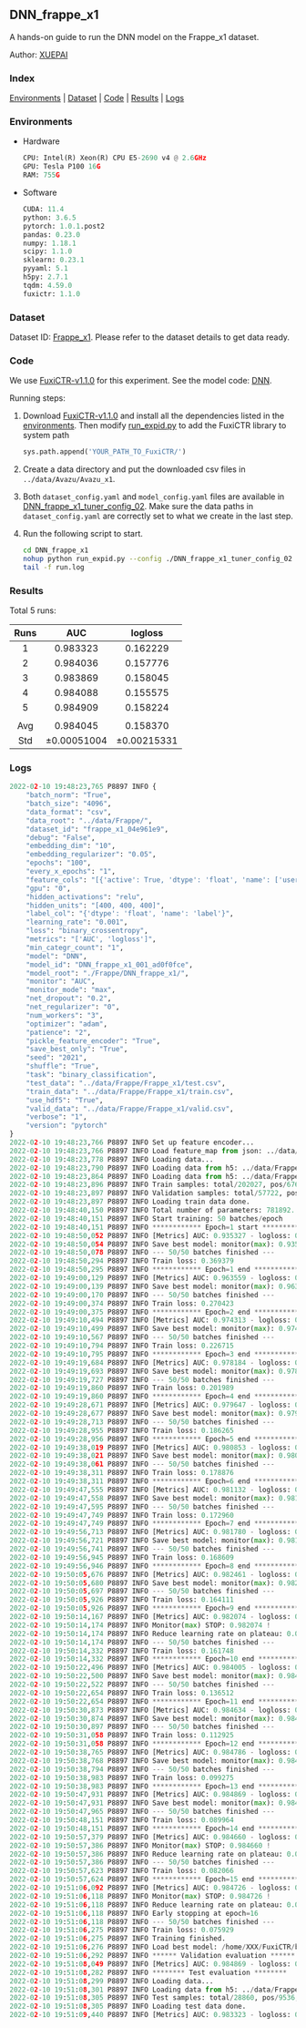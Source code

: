 ## DNN_frappe_x1

A hands-on guide to run the DNN model on the Frappe_x1 dataset.

Author: [XUEPAI](https://github.com/xue-pai)

### Index
[Environments](#Environments) | [Dataset](#Dataset) | [Code](#Code) | [Results](#Results) | [Logs](#Logs)

### Environments
+ Hardware

  ```python
  CPU: Intel(R) Xeon(R) CPU E5-2690 v4 @ 2.6GHz
  GPU: Tesla P100 16G
  RAM: 755G

  ```

+ Software

  ```python
  CUDA: 11.4
  python: 3.6.5
  pytorch: 1.0.1.post2
  pandas: 0.23.0
  numpy: 1.18.1
  scipy: 1.1.0
  sklearn: 0.23.1
  pyyaml: 5.1
  h5py: 2.7.1
  tqdm: 4.59.0
  fuxictr: 1.1.0
  ```

### Dataset
Dataset ID: [Frappe_x1](https://github.com/openbenchmark/BARS/blob/master/ctr_prediction/datasets/Frappe/README.md#Frappe_x1). Please refer to the dataset details to get data ready.

### Code

We use [FuxiCTR-v1.1.0](https://github.com/xue-pai/FuxiCTR/tree/v1.1.0) for this experiment. See the model code: [DNN](https://github.com/xue-pai/FuxiCTR/blob/v1.1.0/fuxictr/pytorch/models/DNN.py).

Running steps:

1. Download [FuxiCTR-v1.1.0](https://github.com/xue-pai/FuxiCTR/archive/refs/tags/v1.1.0.zip) and install all the dependencies listed in the [environments](#environments). Then modify [run_expid.py](./run_expid.py#L5) to add the FuxiCTR library to system path
    
    ```python
    sys.path.append('YOUR_PATH_TO_FuxiCTR/')
    ```

2. Create a data directory and put the downloaded csv files in `../data/Avazu/Avazu_x1`.

3. Both `dataset_config.yaml` and `model_config.yaml` files are available in [DNN_frappe_x1_tuner_config_02](./DNN_frappe_x1_tuner_config_02). Make sure the data paths in `dataset_config.yaml` are correctly set to what we create in the last step.

4. Run the following script to start.

    ```bash
    cd DNN_frappe_x1
    nohup python run_expid.py --config ./DNN_frappe_x1_tuner_config_02 --expid DNN_frappe_x1_001_ad0f0fce --gpu 0 > run.log &
    tail -f run.log
    ```

### Results

Total 5 runs:

| Runs | AUC | logloss  |
|:--------------------:|:--------------------:|:--------------------:|
| 1 | 0.983323 | 0.162229  |
| 2 | 0.984036 | 0.157776  |
| 3 | 0.983869 | 0.158045  |
| 4 | 0.984088 | 0.155575  |
| 5 | 0.984909 | 0.158224  |
| | | | 
| Avg | 0.984045 | 0.158370 |
| Std | &#177;0.00051004 | &#177;0.00215331 |


### Logs
```python
2022-02-10 19:48:23,765 P8897 INFO {
    "batch_norm": "True",
    "batch_size": "4096",
    "data_format": "csv",
    "data_root": "../data/Frappe/",
    "dataset_id": "frappe_x1_04e961e9",
    "debug": "False",
    "embedding_dim": "10",
    "embedding_regularizer": "0.05",
    "epochs": "100",
    "every_x_epochs": "1",
    "feature_cols": "[{'active': True, 'dtype': 'float', 'name': ['user', 'item', 'daytime', 'weekday', 'isweekend', 'homework', 'cost', 'weather', 'country', 'city'], 'type': 'categorical'}]",
    "gpu": "0",
    "hidden_activations": "relu",
    "hidden_units": "[400, 400, 400]",
    "label_col": "{'dtype': 'float', 'name': 'label'}",
    "learning_rate": "0.001",
    "loss": "binary_crossentropy",
    "metrics": "['AUC', 'logloss']",
    "min_categr_count": "1",
    "model": "DNN",
    "model_id": "DNN_frappe_x1_001_ad0f0fce",
    "model_root": "./Frappe/DNN_frappe_x1/",
    "monitor": "AUC",
    "monitor_mode": "max",
    "net_dropout": "0.2",
    "net_regularizer": "0",
    "num_workers": "3",
    "optimizer": "adam",
    "patience": "2",
    "pickle_feature_encoder": "True",
    "save_best_only": "True",
    "seed": "2021",
    "shuffle": "True",
    "task": "binary_classification",
    "test_data": "../data/Frappe/Frappe_x1/test.csv",
    "train_data": "../data/Frappe/Frappe_x1/train.csv",
    "use_hdf5": "True",
    "valid_data": "../data/Frappe/Frappe_x1/valid.csv",
    "verbose": "1",
    "version": "pytorch"
}
2022-02-10 19:48:23,766 P8897 INFO Set up feature encoder...
2022-02-10 19:48:23,766 P8897 INFO Load feature_map from json: ../data/Frappe/frappe_x1_04e961e9/feature_map.json
2022-02-10 19:48:23,778 P8897 INFO Loading data...
2022-02-10 19:48:23,790 P8897 INFO Loading data from h5: ../data/Frappe/frappe_x1_04e961e9/train.h5
2022-02-10 19:48:23,864 P8897 INFO Loading data from h5: ../data/Frappe/frappe_x1_04e961e9/valid.h5
2022-02-10 19:48:23,896 P8897 INFO Train samples: total/202027, pos/67604, neg/134423, ratio/33.46%, blocks/1
2022-02-10 19:48:23,897 P8897 INFO Validation samples: total/57722, pos/19063, neg/38659, ratio/33.03%, blocks/1
2022-02-10 19:48:23,897 P8897 INFO Loading train data done.
2022-02-10 19:48:40,150 P8897 INFO Total number of parameters: 781892.
2022-02-10 19:48:40,151 P8897 INFO Start training: 50 batches/epoch
2022-02-10 19:48:40,151 P8897 INFO ************ Epoch=1 start ************
2022-02-10 19:48:50,052 P8897 INFO [Metrics] AUC: 0.935327 - logloss: 0.653639
2022-02-10 19:48:50,054 P8897 INFO Save best model: monitor(max): 0.935327
2022-02-10 19:48:50,078 P8897 INFO --- 50/50 batches finished ---
2022-02-10 19:48:50,294 P8897 INFO Train loss: 0.369379
2022-02-10 19:48:50,295 P8897 INFO ************ Epoch=1 end ************
2022-02-10 19:49:00,129 P8897 INFO [Metrics] AUC: 0.963559 - logloss: 0.235181
2022-02-10 19:49:00,139 P8897 INFO Save best model: monitor(max): 0.963559
2022-02-10 19:49:00,170 P8897 INFO --- 50/50 batches finished ---
2022-02-10 19:49:00,374 P8897 INFO Train loss: 0.270423
2022-02-10 19:49:00,375 P8897 INFO ************ Epoch=2 end ************
2022-02-10 19:49:10,494 P8897 INFO [Metrics] AUC: 0.974313 - logloss: 0.184344
2022-02-10 19:49:10,499 P8897 INFO Save best model: monitor(max): 0.974313
2022-02-10 19:49:10,567 P8897 INFO --- 50/50 batches finished ---
2022-02-10 19:49:10,794 P8897 INFO Train loss: 0.226715
2022-02-10 19:49:10,795 P8897 INFO ************ Epoch=3 end ************
2022-02-10 19:49:19,684 P8897 INFO [Metrics] AUC: 0.978184 - logloss: 0.171036
2022-02-10 19:49:19,693 P8897 INFO Save best model: monitor(max): 0.978184
2022-02-10 19:49:19,727 P8897 INFO --- 50/50 batches finished ---
2022-02-10 19:49:19,860 P8897 INFO Train loss: 0.201989
2022-02-10 19:49:19,860 P8897 INFO ************ Epoch=4 end ************
2022-02-10 19:49:28,671 P8897 INFO [Metrics] AUC: 0.979647 - logloss: 0.165831
2022-02-10 19:49:28,677 P8897 INFO Save best model: monitor(max): 0.979647
2022-02-10 19:49:28,713 P8897 INFO --- 50/50 batches finished ---
2022-02-10 19:49:28,955 P8897 INFO Train loss: 0.186265
2022-02-10 19:49:28,956 P8897 INFO ************ Epoch=5 end ************
2022-02-10 19:49:38,019 P8897 INFO [Metrics] AUC: 0.980853 - logloss: 0.160699
2022-02-10 19:49:38,021 P8897 INFO Save best model: monitor(max): 0.980853
2022-02-10 19:49:38,061 P8897 INFO --- 50/50 batches finished ---
2022-02-10 19:49:38,311 P8897 INFO Train loss: 0.178876
2022-02-10 19:49:38,311 P8897 INFO ************ Epoch=6 end ************
2022-02-10 19:49:47,555 P8897 INFO [Metrics] AUC: 0.981132 - logloss: 0.162531
2022-02-10 19:49:47,558 P8897 INFO Save best model: monitor(max): 0.981132
2022-02-10 19:49:47,595 P8897 INFO --- 50/50 batches finished ---
2022-02-10 19:49:47,749 P8897 INFO Train loss: 0.172960
2022-02-10 19:49:47,749 P8897 INFO ************ Epoch=7 end ************
2022-02-10 19:49:56,713 P8897 INFO [Metrics] AUC: 0.981780 - logloss: 0.157138
2022-02-10 19:49:56,721 P8897 INFO Save best model: monitor(max): 0.981780
2022-02-10 19:49:56,741 P8897 INFO --- 50/50 batches finished ---
2022-02-10 19:49:56,945 P8897 INFO Train loss: 0.168609
2022-02-10 19:49:56,946 P8897 INFO ************ Epoch=8 end ************
2022-02-10 19:50:05,676 P8897 INFO [Metrics] AUC: 0.982461 - logloss: 0.152486
2022-02-10 19:50:05,680 P8897 INFO Save best model: monitor(max): 0.982461
2022-02-10 19:50:05,697 P8897 INFO --- 50/50 batches finished ---
2022-02-10 19:50:05,926 P8897 INFO Train loss: 0.164111
2022-02-10 19:50:05,926 P8897 INFO ************ Epoch=9 end ************
2022-02-10 19:50:14,167 P8897 INFO [Metrics] AUC: 0.982074 - logloss: 0.154455
2022-02-10 19:50:14,174 P8897 INFO Monitor(max) STOP: 0.982074 !
2022-02-10 19:50:14,174 P8897 INFO Reduce learning rate on plateau: 0.000100
2022-02-10 19:50:14,174 P8897 INFO --- 50/50 batches finished ---
2022-02-10 19:50:14,332 P8897 INFO Train loss: 0.161748
2022-02-10 19:50:14,332 P8897 INFO ************ Epoch=10 end ************
2022-02-10 19:50:22,496 P8897 INFO [Metrics] AUC: 0.984005 - logloss: 0.147289
2022-02-10 19:50:22,500 P8897 INFO Save best model: monitor(max): 0.984005
2022-02-10 19:50:22,522 P8897 INFO --- 50/50 batches finished ---
2022-02-10 19:50:22,654 P8897 INFO Train loss: 0.136512
2022-02-10 19:50:22,654 P8897 INFO ************ Epoch=11 end ************
2022-02-10 19:50:30,873 P8897 INFO [Metrics] AUC: 0.984634 - logloss: 0.148080
2022-02-10 19:50:30,874 P8897 INFO Save best model: monitor(max): 0.984634
2022-02-10 19:50:30,897 P8897 INFO --- 50/50 batches finished ---
2022-02-10 19:50:31,058 P8897 INFO Train loss: 0.112925
2022-02-10 19:50:31,058 P8897 INFO ************ Epoch=12 end ************
2022-02-10 19:50:38,765 P8897 INFO [Metrics] AUC: 0.984786 - logloss: 0.150734
2022-02-10 19:50:38,768 P8897 INFO Save best model: monitor(max): 0.984786
2022-02-10 19:50:38,794 P8897 INFO --- 50/50 batches finished ---
2022-02-10 19:50:38,983 P8897 INFO Train loss: 0.099275
2022-02-10 19:50:38,983 P8897 INFO ************ Epoch=13 end ************
2022-02-10 19:50:47,931 P8897 INFO [Metrics] AUC: 0.984869 - logloss: 0.154243
2022-02-10 19:50:47,931 P8897 INFO Save best model: monitor(max): 0.984869
2022-02-10 19:50:47,965 P8897 INFO --- 50/50 batches finished ---
2022-02-10 19:50:48,151 P8897 INFO Train loss: 0.089964
2022-02-10 19:50:48,151 P8897 INFO ************ Epoch=14 end ************
2022-02-10 19:50:57,379 P8897 INFO [Metrics] AUC: 0.984660 - logloss: 0.159230
2022-02-10 19:50:57,386 P8897 INFO Monitor(max) STOP: 0.984660 !
2022-02-10 19:50:57,386 P8897 INFO Reduce learning rate on plateau: 0.000010
2022-02-10 19:50:57,386 P8897 INFO --- 50/50 batches finished ---
2022-02-10 19:50:57,623 P8897 INFO Train loss: 0.082066
2022-02-10 19:50:57,624 P8897 INFO ************ Epoch=15 end ************
2022-02-10 19:51:06,092 P8897 INFO [Metrics] AUC: 0.984726 - logloss: 0.159430
2022-02-10 19:51:06,118 P8897 INFO Monitor(max) STOP: 0.984726 !
2022-02-10 19:51:06,118 P8897 INFO Reduce learning rate on plateau: 0.000001
2022-02-10 19:51:06,118 P8897 INFO Early stopping at epoch=16
2022-02-10 19:51:06,118 P8897 INFO --- 50/50 batches finished ---
2022-02-10 19:51:06,275 P8897 INFO Train loss: 0.075929
2022-02-10 19:51:06,275 P8897 INFO Training finished.
2022-02-10 19:51:06,276 P8897 INFO Load best model: /home/XXX/FuxiCTR/benchmarks/Frappe/DNN_frappe_x1/frappe_x1_04e961e9/DNN_frappe_x1_001_ad0f0fce.model
2022-02-10 19:51:06,292 P8897 INFO ****** Validation evaluation ******
2022-02-10 19:51:08,049 P8897 INFO [Metrics] AUC: 0.984869 - logloss: 0.154243
2022-02-10 19:51:08,282 P8897 INFO ******** Test evaluation ********
2022-02-10 19:51:08,299 P8897 INFO Loading data...
2022-02-10 19:51:08,301 P8897 INFO Loading data from h5: ../data/Frappe/frappe_x1_04e961e9/test.h5
2022-02-10 19:51:08,305 P8897 INFO Test samples: total/28860, pos/9536, neg/19324, ratio/33.04%, blocks/1
2022-02-10 19:51:08,305 P8897 INFO Loading test data done.
2022-02-10 19:51:09,440 P8897 INFO [Metrics] AUC: 0.983323 - logloss: 0.162229

```
